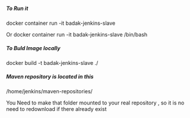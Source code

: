 ##### To Run it
docker container run -it badak-jenkins-slave 

Or 
docker container run -it badak-jenkins-slave /bin/bash

##### To Buld Image locally
docker build -t badak-jenkins-slave ./

##### Maven repository is located in this 
/home/jenkins/maven-repositories/

You Need to make that folder mounted to your real repository , so it is no need to redownload if there already exist
